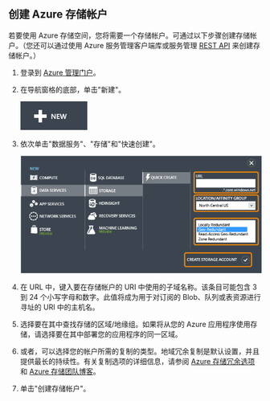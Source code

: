 ## 创建 Azure 存储帐户

若要使用 Azure 存储空间，您将需要一个存储帐户。可通过以下步骤创建存储帐户。（您还可以通过使用 Azure 服务管理客户端库或服务管理 [REST API] 来创建存储帐户。）

1.  登录到 [Azure 管理门户]。

2.  在导航窗格的底部，单击"新建"。

	![+new][plus-new]

3.  依次单击"数据服务"、"存储"和"快速创建"。

	![Quick create dialog][quick-create-storage]

4.  在 URL 中，键入要在存储帐户的 URI 中使用的子域名称。该条目可能包含 3 到 24 个小写字母和数字。此值将成为用于对订阅的 Blob、队列或表资源进行寻址的 URI 中的主机名。

5.  选择要在其中查找存储的区域/地缘组。如果将从您的 Azure 应用程序使用存储，请选择要在其中部署您的应用程序的同一区域。

6. 或者，可以选择您的帐户所需的复制的类型。地域冗余复制是默认设置，并且提供最长的持续性。有关复制选项的详细信息，请参阅 [Azure 存储冗余选项](http://msdn.microsoft.com/zh-cn/library/azure/dn727290.aspx)和 [Azure 存储团队博客](http://blogs.msdn.com/b/windowsazurestorage)。

6.  单击"创建存储帐户"。

[REST API]: http://msdn.microsoft.com/zh-cn/library/azure/hh264518.aspx
[Azure 管理门户]: http://manage.windowsazure.cn
[plus-new]: ./media/storage-create-account-include/plus-new.png
[quick-create-storage]: ./media/storage-create-account-include/quick-storage-2.png

<!--HONumber=50-->